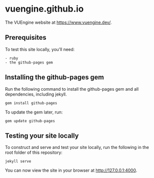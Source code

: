 # vuengine.github.io

The VUEngine website at https://www.vuengine.dev/.

## Prerequisites

To test this site locally, you’ll need:

    - ruby
    - the github-pages gem

## Installing the github-pages gem

Run the following command to install the github-pages gem and all dependencies, including jekyll.

    gem install github-pages

To update the gem later, run:

    gem update github-pages

## Testing your site locally

To construct and serve and test your site locally, run the following in the root folder of this repository:

    jekyll serve

You can now view the site in your browser at http://127.0.0.1:4000.
